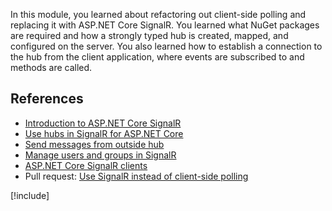 In this module, you learned about refactoring out client-side polling and replacing it with ASP.NET Core SignalR. You learned what NuGet packages are required and how a strongly typed hub is created, mapped, and configured on the server. You also learned how to establish a connection to the hub from the client application, where events are subscribed to and methods are called.

## References

- [Introduction to ASP.NET Core SignalR](/training/modules/aspnet-core-signalr)
- [Use hubs in SignalR for ASP.NET Core](/aspnet/core/signalr/hubs)
- [Send messages from outside hub](/aspnet/core/signalr/hubcontext)
- [Manage users and groups in SignalR](/aspnet/core/signalr/groups)
- [ASP.NET Core SignalR clients](/aspnet/core/signalr/client-features)
- Pull request: [Use SignalR instead of client-side polling](https://github.com/dotnet-presentations/blazor-workshop/pull/322)

[!include[](../../../includes/dotnet-summary.md)]
